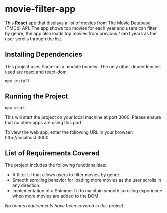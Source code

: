 # movie-filter-app

This **React** app that displays a list of movies from The Movie Database (TMDb) API. The app shows top movies for each year and users can filter by genre, the app also loads top movies from previous / next years as the user scrolls through the list.


## Installing Dependencies

This project uses Parcel as a module bundler. The only other dependencies used are react and react-dom.

```
npm install
```



## Running the Project
```
npm start
```

This will start the project on your local machine at port 3000. Please ensure that no other apps are using this port.

To view the web app, enter the following URL in your browser: http://localhost:3000


## List of Requirements Covered

The project includes the following functionalities:

- A filter UI that allows users to filter movies by genre.
- Smooth scrolling behavior for loading more movies as the user scrolls in any direction.
- Implementation of a Shimmer UI to maintain smooth scrolling experience when more movies are added to the DOM.

*No bonus requirements have been covered in this project.*